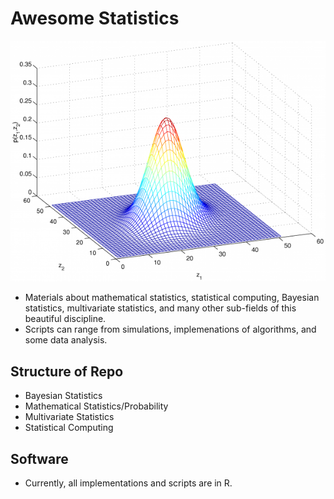 # Awesome Statistics

![Statistical Computing](biv_3-600x459.png)

- Materials about mathematical statistics, statistical computing, Bayesian statistics, multivariate statistics, and many other sub-fields of this beautiful discipline. 
- Scripts can range from simulations, implemenations of algorithms, and some data analysis.

## Structure of Repo

- Bayesian Statistics
- Mathematical Statistics/Probability
- Multivariate Statistics
- Statistical Computing

## Software
- Currently, all implementations and scripts are in R.
